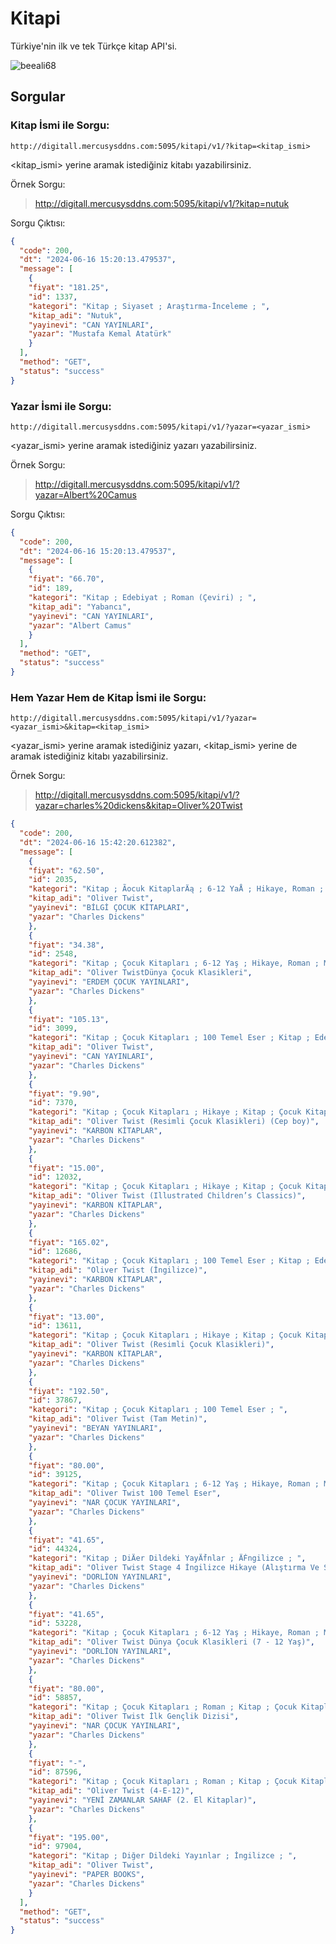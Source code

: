# Kitapi
Türkiye'nin ilk ve tek Türkçe kitap API'si.

<p align="left"> <img src="https://komarev.com/ghpvc/?username=beeali68&label=Repository%20views&color=0e75b6&style=flat" alt="beeali68" /> </p>

## Sorgular
### Kitap İsmi ile Sorgu:

``http://digitall.mercusysddns.com:5095/kitapi/v1/?kitap=<kitap_ismi>``

<kitap_ismi> yerine aramak istediğiniz kitabı yazabilirsiniz.

Örnek Sorgu:

> http://digitall.mercusysddns.com:5095/kitapi/v1/?kitap=nutuk

Sorgu Çıktısı:

```json
{
  "code": 200,
  "dt": "2024-06-16 15:20:13.479537",
  "message": [
    {
    "fiyat": "181.25",
    "id": 1337,
    "kategori": "Kitap ; Siyaset ; Araştırma-İnceleme ; ",
    "kitap_adi": "Nutuk",
    "yayinevi": "CAN YAYINLARI",
    "yazar": "Mustafa Kemal Atatürk"
    }
  ],
  "method": "GET",
  "status": "success"
}
```

### Yazar İsmi ile Sorgu:

``http://digitall.mercusysddns.com:5095/kitapi/v1/?yazar=<yazar_ismi>``

<yazar_ismi> yerine aramak istediğiniz yazarı yazabilirsiniz.

Örnek Sorgu:

> http://digitall.mercusysddns.com:5095/kitapi/v1/?yazar=Albert%20Camus

Sorgu Çıktısı:

```json
{
  "code": 200,
  "dt": "2024-06-16 15:20:13.479537",
  "message": [
    {
    "fiyat": "66.70",
    "id": 189,
    "kategori": "Kitap ; Edebiyat ; Roman (Çeviri) ; ",
    "kitap_adi": "Yabancı",
    "yayinevi": "CAN YAYINLARI",
    "yazar": "Albert Camus"
    }
  ],
  "method": "GET",
  "status": "success"
}
```

### Hem Yazar Hem de Kitap İsmi ile Sorgu:

``http://digitall.mercusysddns.com:5095/kitapi/v1/?yazar=<yazar_ismi>&kitap=<kitap_ismi>``

<yazar_ismi> yerine aramak istediğiniz yazarı, <kitap_ismi> yerine de aramak istediğiniz kitabı yazabilirsiniz.

Örnek Sorgu:

> http://digitall.mercusysddns.com:5095/kitapi/v1/?yazar=charles%20dickens&kitap=Oliver%20Twist

```json
{
  "code": 200,
  "dt": "2024-06-16 15:42:20.612382",
  "message": [
    {
    "fiyat": "62.50",
    "id": 2035,
    "kategori": "Kitap ; Ãocuk KitaplarÄą ; 6-12 YaÅ ; Hikaye, Roman ; Masal ; Kitap ; Ãocuk KitaplarÄą ; 12+ YaÅ ; Hikaye, Roman ; Masal ; Kitap ; Ãocuk KitaplarÄą ; 100 Temel Eser ; ",
    "kitap_adi": "Oliver Twist",
    "yayinevi": "BİLGİ ÇOCUK KİTAPLARI",
    "yazar": "Charles Dickens"
    },
    {
    "fiyat": "34.38",
    "id": 2548,
    "kategori": "Kitap ; Çocuk Kitapları ; 6-12 Yaş ; Hikaye, Roman ; Masal ; Kitap ; Çocuk Kitapları ; 12+ Yaş ; Hikaye, Roman ; Masal ; Kitap ; Çocuk Kitapları ; 100 Temel Eser ; ",
    "kitap_adi": "Oliver TwistDünya Çocuk Klasikleri",
    "yayinevi": "ERDEM ÇOCUK YAYINLARI",
    "yazar": "Charles Dickens"
    },
    {
    "fiyat": "105.13",
    "id": 3099,
    "kategori": "Kitap ; Çocuk Kitapları ; 100 Temel Eser ; Kitap ; Edebiyat ; Roman (Çeviri) ; ",
    "kitap_adi": "Oliver Twist",
    "yayinevi": "CAN YAYINLARI",
    "yazar": "Charles Dickens"
    },
    {
    "fiyat": "9.90",
    "id": 7370,
    "kategori": "Kitap ; Çocuk Kitapları ; Hikaye ; Kitap ; Çocuk Kitapları ; 100 Temel Eser ; ",
    "kitap_adi": "Oliver Twist (Resimli Çocuk Klasikleri) (Cep boy)",
    "yayinevi": "KARBON KİTAPLAR",
    "yazar": "Charles Dickens"
    },
    {
    "fiyat": "15.00",
    "id": 12032,
    "kategori": "Kitap ; Çocuk Kitapları ; Hikaye ; Kitap ; Çocuk Kitapları ; 100 Temel Eser ; ",
    "kitap_adi": "Oliver Twist (Illustrated Children’s Classics)",
    "yayinevi": "KARBON KİTAPLAR",
    "yazar": "Charles Dickens"
    },
    {
    "fiyat": "165.02",
    "id": 12686,
    "kategori": "Kitap ; Çocuk Kitapları ; 100 Temel Eser ; Kitap ; Edebiyat ; Roman (Çeviri) ; ",
    "kitap_adi": "Oliver Twist (İngilizce)",
    "yayinevi": "KARBON KİTAPLAR",
    "yazar": "Charles Dickens"
    },
    {
    "fiyat": "13.00",
    "id": 13611,
    "kategori": "Kitap ; Çocuk Kitapları ; Hikaye ; Kitap ; Çocuk Kitapları ; 100 Temel Eser ; ",
    "kitap_adi": "Oliver Twist (Resimli Çocuk Klasikleri)",
    "yayinevi": "KARBON KİTAPLAR",
    "yazar": "Charles Dickens"
    },
    {
    "fiyat": "192.50",
    "id": 37867,
    "kategori": "Kitap ; Çocuk Kitapları ; 100 Temel Eser ; ",
    "kitap_adi": "Oliver Twist (Tam Metin)",
    "yayinevi": "BEYAN YAYINLARI",
    "yazar": "Charles Dickens"
    },
    {
    "fiyat": "80.00",
    "id": 39125,
    "kategori": "Kitap ; Çocuk Kitapları ; 6-12 Yaş ; Hikaye, Roman ; Masal ; Kitap ; Çocuk Kitapları ; 100 Temel Eser ; ",
    "kitap_adi": "Oliver Twist 100 Temel Eser",
    "yayinevi": "NAR ÇOCUK YAYINLARI",
    "yazar": "Charles Dickens"
    },
    {
    "fiyat": "41.65",
    "id": 44324,
    "kategori": "Kitap ; DiÄer Dildeki YayÄḟnlar ; ÄḞngilizce ; ",
    "kitap_adi": "Oliver Twist Stage 4 İngilizce Hikaye (Alıştırma Ve Sözlük İlaveli)",
    "yayinevi": "DORLİON YAYINLARI",
    "yazar": "Charles Dickens"
    },
    {
    "fiyat": "41.65",
    "id": 53228,
    "kategori": "Kitap ; Çocuk Kitapları ; 6-12 Yaş ; Hikaye, Roman ; Masal ; Kitap ; Çocuk Kitapları ; 100 Temel Eser ; ",
    "kitap_adi": "Oliver Twist Dünya Çocuk Klasikleri (7 - 12 Yaş)",
    "yayinevi": "DORLİON YAYINLARI",
    "yazar": "Charles Dickens"
    },
    {
    "fiyat": "80.00",
    "id": 58857,
    "kategori": "Kitap ; Çocuk Kitapları ; Roman ; Kitap ; Çocuk Kitapları ; 100 Temel Eser ; ",
    "kitap_adi": "Oliver Twist İlk Gençlik Dizisi",
    "yayinevi": "NAR ÇOCUK YAYINLARI",
    "yazar": "Charles Dickens"
    },
    {
    "fiyat": "-",
    "id": 87596,
    "kategori": "Kitap ; Çocuk Kitapları ; Roman ; Kitap ; Çocuk Kitapları ; 100 Temel Eser ; ",
    "kitap_adi": "Oliver Twist (4-E-12)",
    "yayinevi": "YENİ ZAMANLAR SAHAF (2. El Kitaplar)",
    "yazar": "Charles Dickens"
    },
    {
    "fiyat": "195.00",
    "id": 97904,
    "kategori": "Kitap ; Diğer Dildeki Yayınlar ; İngilizce ; ",
    "kitap_adi": "Oliver Twist",
    "yayinevi": "PAPER BOOKS",
    "yazar": "Charles Dickens"
    }
  ],
  "method": "GET",
  "status": "success"
}
```
